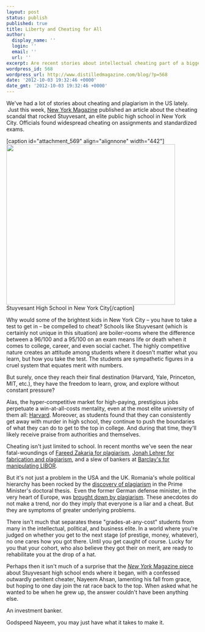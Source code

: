```yaml
---
layout: post
status: publish
published: true
title: Liberty and Cheating for All
author:
  display_name: ''
  login: ''
  email: ''
  url: ''
excerpt: Are recent stories about intellectual cheating part of a bigger problem?
wordpress_id: 568
wordpress_url: http://www.distilledmagazine.com/blog/?p=568
date: '2012-10-03 19:32:46 +0000'
date_gmt: '2012-10-03 19:32:46 +0000'
---
```

<p>We've had a lot of stories about cheating and plagiarism in the US lately.  Just this week, <a href="http://distilledmagazine.com/wp-content/uploads/2012/10/cheating-2012-9">New York Magazine</a> published an article about the cheating scandal that rocked Stuyvesant, an elite public high school in New York City. Officials found widespread cheating on assignments and standardized exams.</p>
<p>[caption id="attachment_569" align="alignnone" width="442"]<a href="http://distilledmagazine.com/wp-content/uploads/2012/10/631px-Stuy_HS_sunny_jeh.jpeg"><img class=" wp-image-569 " title="631px-Stuy_HS_sunny_jeh" alt="" src="http://distilledmagazine.com/wp-content/uploads/2012/10/631px-Stuy_HS_sunny_jeh.jpeg" width="442" height="420" /></a> Stuyvesant High School in New York City[/caption]</p>
<p>Why would some of the brightest kids in New York City – you have to take a test to get in – be compelled to cheat? Schools like Stuyvesant (which is certainly not unique in this situation) are boiler-rooms where the difference between a 96/100 and a 95/100 on an exam means life or death when it comes to college, career, and even social cachet. The highly competitive nature creates an attitude among students where it doesn't matter what you learn, but how you take the test. The students are sympathetic figures in a cruel system that equates merit with numbers.</p>
<p>But surely, once they reach their final destination (Harvard, Yale, Princeton, MIT, etc.), they have the freedom to learn, grow, and explore without constant pressure?</p>
<p><!--more--></p>
<p>Alas, the hyper-competitive market for high-paying, prestigious jobs perpetuate a win-at-all-costs mentality, even at the most elite university of them all: <a href="http://distilledmagazine.com/wp-content/uploads/2012/10/65e9845a-f6ca-11e1-8398-0327ab83ab91_blog.html">Harvard</a>. Moreover, as students found that they can consistently get away with murder in high school, they continue to push the boundaries of what they can do to get to the top in college. And during that time, they'll likely receive praise from authorities and themselves.</p>
<p>Cheating isn't just limited to school. In recent months we've seen the near fatal-woundings of <a href="http://www.bostonreview.net/BR37.5/fareed_zakaria_journalism_ethics_speaking_fees.php">Fareed Zakaria for plagiarism</a>, <a href="http://distilledmagazine.com/wp-content/uploads/2012/10/jonah_lehrer_plagiarism_in_wired_com_an_investigation_into_plagiarism_quotes_and_factual_inaccuracies_.html">Jonah Lehrer for fabrication and plagiarism</a>, and a slew of bankers at <a href="http://distilledmagazine.com/wp-content/uploads/2012/10/business-18671255">Barclay's for manipulating LIBOR</a>.</p>
<p>But it's not just a problem in the USA and the UK. Romania's whole political hierarchy has been rocked by the <a href="http://www.nytimes.com/2012/06/20/world/europe/romania-plagiarism-scandal-ensnares-prime-minister.html">discovery of plagiarism</a> in the Prime Minister's doctoral thesis.  Even the former German defense minister, in the very heart of Europe, was <a href="http://distilledmagazine.com/wp-content/uploads/2012/10/german-defence-minister-resigns-plagiarism">brought down by plagiarism</a>. These anecdotes do not make a trend, nor do they imply that everyone is a liar and a cheat. But they are symptoms of greater underlying problems.</p>
<p>There isn't much that separates these "grades-at-any-cost" students from many in the intellectual, political, and business elite. In a world where you're judged on whether you get to the next stage (of prestige, money, whatever), no one cares how you got there. Until you get caught of course. Lucky for you that your cohort, who also believe they got their on merit, are ready to rehabilitate you at the drop of a hat.</p>
<p>Perhaps then it isn't much of a surprise that the <em><a href="http://distilledmagazine.com/wp-content/uploads/2012/10/cheating-2012-9">New York</a></em><a href="http://distilledmagazine.com/wp-content/uploads/2012/10/cheating-2012-9"> Magazine piece</a> about Stuyvesant high school ends where it began, with a confessed outwardly penitent cheater, Nayeem Ahsan, lamenting his fall from grace, but hoping to one day join the rat race back to the top. When asked what he wanted to be when he grew up, the answer couldn't have been anything else.</p>
<p>An investment banker.</p>
<p>Godspeed Nayeem, you may just have what it takes to make it.</p>
